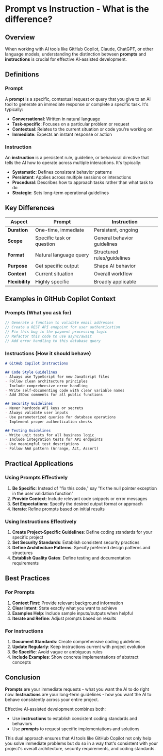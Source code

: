 # Prompt vs Instruction - What is the difference?

## Overview

When working with AI tools like GitHub Copilot, Claude, ChatGPT, or other language models, understanding the distinction between **prompts** and **instructions** is crucial for effective AI-assisted development.

## Definitions

### Prompt

A **prompt** is a specific, contextual request or query that you give to an AI tool to generate an immediate response or complete a specific task. It's typically:

- **Conversational**: Written in natural language
- **Task-specific**: Focuses on a particular problem or request
- **Contextual**: Relates to the current situation or code you're working on
- **Immediate**: Expects an instant response or action

### Instruction

An **instruction** is a persistent rule, guideline, or behavioral directive that tells the AI how to operate across multiple interactions. It's typically:

- **Systematic**: Defines consistent behavior patterns
- **Persistent**: Applies across multiple sessions or interactions
- **Procedural**: Describes how to approach tasks rather than what task to do
- **Strategic**: Sets long-term operational guidelines

## Key Differences

| Aspect | Prompt | Instruction |
|--------|--------|-------------|
| **Duration** | One-time, immediate | Persistent, ongoing |
| **Scope** | Specific task or question | General behavior guidelines |
| **Format** | Natural language query | Structured rules/guidelines |
| **Purpose** | Get specific output | Shape AI behavior |
| **Context** | Current situation | Overall workflow |
| **Flexibility** | Highly specific | Broadly applicable |

## Examples in GitHub Copilot Context

### Prompts (What you ask for)

```javascript
// Generate a function to validate email addresses
// Create a REST API endpoint for user authentication
// Fix this bug in the payment processing logic
// Refactor this code to use async/await
// Add error handling to this database query
```

### Instructions (How it should behave)

```markdown
# GitHub Copilot Instructions

## Code Style Guidelines
- Always use TypeScript for new JavaScript files
- Follow clean architecture principles
- Include comprehensive error handling
- Write self-documenting code with clear variable names
- Add JSDoc comments for all public functions

## Security Guidelines
- Never hardcode API keys or secrets
- Always validate user inputs
- Use parameterized queries for database operations
- Implement proper authentication checks

## Testing Guidelines
- Write unit tests for all business logic
- Include integration tests for API endpoints
- Use meaningful test descriptions
- Follow AAA pattern (Arrange, Act, Assert)
```

## Practical Applications

### Using Prompts Effectively

1. **Be Specific**: Instead of "fix this code," say "fix the null pointer exception in the user validation function"
2. **Provide Context**: Include relevant code snippets or error messages
3. **Set Expectations**: Specify the desired output format or approach
4. **Iterate**: Refine prompts based on initial results

### Using Instructions Effectively

1. **Create Project-Specific Guidelines**: Define coding standards for your specific project
2. **Set Security Standards**: Establish consistent security practices
3. **Define Architecture Patterns**: Specify preferred design patterns and structures
4. **Establish Quality Gates**: Define testing and documentation requirements

## Best Practices

### For Prompts

1. **Context First**: Provide relevant background information
2. **Clear Intent**: State exactly what you want to achieve
3. **Examples Help**: Include sample inputs/outputs when helpful
4. **Iterate and Refine**: Adjust prompts based on results

### For Instructions

1. **Document Standards**: Create comprehensive coding guidelines
2. **Update Regularly**: Keep instructions current with project evolution
3. **Be Specific**: Avoid vague or ambiguous rules
4. **Include Examples**: Show concrete implementations of abstract concepts

## Conclusion

**Prompts** are your immediate requests - what you want the AI to do right now. **Instructions** are your long-term guidelines - how you want the AI to behave consistently across your entire project.

Effective AI-assisted development combines both:

- Use **instructions** to establish consistent coding standards and behaviors
- Use **prompts** to request specific implementations and solutions

This dual approach ensures that AI tools like GitHub Copilot not only help you solve immediate problems but do so in a way that's consistent with your project's overall architecture, security requirements, and coding standards.